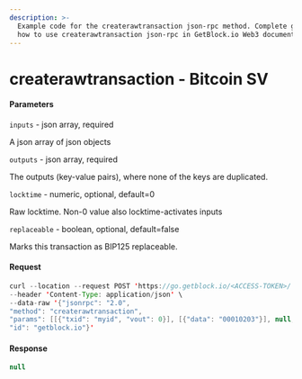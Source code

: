 ```yaml
---
description: >-
  Example code for the createrawtransaction json-rpc method. Сomplete guide on
  how to use createrawtransaction json-rpc in GetBlock.io Web3 documentation.
---
```


# createrawtransaction - Bitcoin SV

#### Parameters

`inputs` - json array, required

A json array of json objects

`outputs` - json array, required

The outputs (key-value pairs), where none of the keys are duplicated.

`locktime` - numeric, optional, default=0

Raw locktime. Non-0 value also locktime-activates inputs

`replaceable` - boolean, optional, default=false

Marks this transaction as BIP125 replaceable.

#### Request

```java
curl --location --request POST 'https://go.getblock.io/<ACCESS-TOKEN>/' \
--header 'Content-Type: application/json' \ 
--data-raw '{"jsonrpc": "2.0",
"method": "createrawtransaction",
"params": [[{"txid": "myid", "vout": 0}], [{"data": "00010203"}], null, null],
"id": "getblock.io"}'
```

#### Response

```java
null
```
